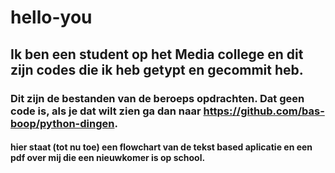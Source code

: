 # hello-you
## Ik ben een student op het Media college en dit zijn codes die ik heb getypt en gecommit heb.
### Dit zijn de bestanden van de beroeps opdrachten. Dat geen code is, als je dat wilt zien ga dan naar https://github.com/bas-boop/python-dingen.
#### hier staat (tot nu toe) een flowchart van de tekst based aplicatie en een pdf over mij die een nieuwkomer is op school.
